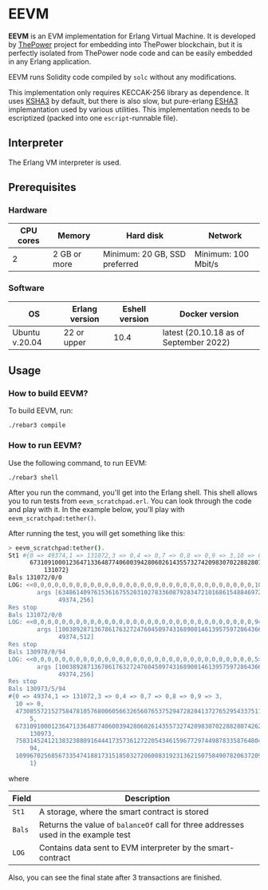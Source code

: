 # EEVM

**EEVM** is an EVM implementation for Erlang Virtual Machine. It is developed by [ThePower](https://github.com/thepower) project for embedding into ThePower blockchain, but it is perfectly isolated from ThePower node code and can be easily embedded in any Erlang application.

EEVM runs Solidity code compiled by `solc` without any modifications.

This implementation only requires KECCAK-256 library as dependence. It uses [KSHA3](github.com/onyxrev/ksha3) by default, but there is also slow, but pure-erlang [ESHA3](github.com/cleverfox/esha3) implemantation used by various utilities. This implementation needs to be escriptized (packed into one `escript`-runnable file).

## Interpreter

The Erlang VM interpreter is used.

## Prerequisites

### Hardware

| CPU cores | Memory       | Hard disk                     | Network             |
|-----------|--------------|-------------------------------|---------------------|
| 2         | 2 GB or more | Minimum: 20 GB, SSD preferred | Minimum: 100 Mbit/s |

### Software

| OS             | Erlang version | Eshell version | Docker version                         |
|----------------|----------------|----------------|----------------------------------------|
| Ubuntu v.20.04 | 22 or upper    | 10.4           | latest (20.10.18 as of September 2022) |

## Usage

### How to build EEVM?

To build EEVM, run:

```
./rebar3 compile
```

### How to run EEVM?

Use the following command, to run EEVM:

```
./rebar3 shell
```

After you run the command, you'll get into the Erlang shell. This shell allows you to run tests from `eevm_scratchpad.erl`. You can look through the code and play with it. In the example below, you'll play with `eevm_scratchpad:tether()`.

After running the test, you will get something like this:

```bash
> eevm_scratchpad:tether().
St1 #{0 => 49374,1 => 131072,3 => 0,4 => 0,7 => 0,8 => 0,9 => 3,10 => 0,
      67310910001236471336487740600394280602614355732742098307022882807426235821668 =>
          131072}
Bals 131072/0/0
LOG: <<0,0,0,0,0,0,0,0,0,0,0,0,0,0,0,0,0,0,0,0,0,0,0,0,0,0,0,0,0,0,0,100>>
        args [63486140976153616755203102783360879283472101686154884697241723088393386309925,
              49374,256]
Res stop
Bals 131072/0/0
LOG: <<0,0,0,0,0,0,0,0,0,0,0,0,0,0,0,0,0,0,0,0,0,0,0,0,0,0,0,0,0,0,0,94>>
        args [100389287136786176327247604509743168900146139575972864366142685224231313322991,
              49374,512]
Res stop
Bals 130978/0/94
LOG: <<0,0,0,0,0,0,0,0,0,0,0,0,0,0,0,0,0,0,0,0,0,0,0,0,0,0,0,0,0,0,0,5>>
        args [100389287136786176327247604509743168900146139575972864366142685224231313322991,
              49374,256]
Res stop
Bals 130973/5/94
#{0 => 49374,1 => 131072,3 => 0,4 => 0,7 => 0,8 => 0,9 => 3,
  10 => 0,
  47308557215275847810576800605663265607653752947282041372765295433751199017549 =>
      5,
  67310910001236471336487740600394280602614355732742098307022882807426235821668 =>
      130973,
  75831452412138323880916444173573612722054346159677297449878335876480453112616 =>
      94,
  109967025685673354741881731518503272060083192313621507584907820637209627593305 =>
      1}
```

where

| Field  | Description                                                                        |
|--------|------------------------------------------------------------------------------------|
| `St1`  | A storage, where the smart contract is stored                                      |
| `Bals` | Returns the value of `balanceOf` call for three addresses used in the example test |
| `LOG`  | Contains data sent to EVM interpreter by the smart-contract                        |

Also, you can see the final state after 3 transactions are finished.